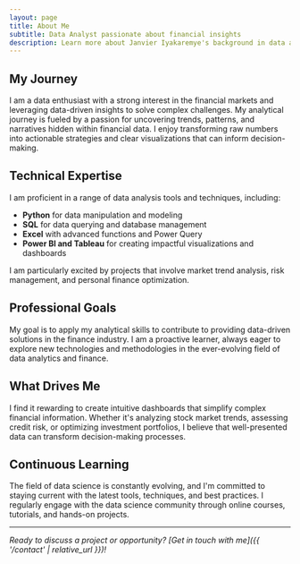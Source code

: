 ```yaml
---
layout: page
title: About Me
subtitle: Data Analyst passionate about financial insights
description: Learn more about Janvier Iyakaremye's background in data analysis and financial modeling.
---
```


## My Journey

I am a data enthusiast with a strong interest in the financial markets and leveraging data-driven insights to solve complex challenges. My analytical journey is fueled by a passion for uncovering trends, patterns, and narratives hidden within financial data. I enjoy transforming raw numbers into actionable strategies and clear visualizations that can inform decision-making.

## Technical Expertise

I am proficient in a range of data analysis tools and techniques, including:

- **Python** for data manipulation and modeling
- **SQL** for data querying and database management
- **Excel** with advanced functions and Power Query
- **Power BI and Tableau** for creating impactful visualizations and dashboards

I am particularly excited by projects that involve market trend analysis, risk management, and personal finance optimization.

## Professional Goals

My goal is to apply my analytical skills to contribute to providing data-driven solutions in the finance industry. I am a proactive learner, always eager to explore new technologies and methodologies in the ever-evolving field of data analytics and finance.

## What Drives Me

I find it rewarding to create intuitive dashboards that simplify complex financial information. Whether it's analyzing stock market trends, assessing credit risk, or optimizing investment portfolios, I believe that well-presented data can transform decision-making processes.

## Continuous Learning

The field of data science is constantly evolving, and I'm committed to staying current with the latest tools, techniques, and best practices. I regularly engage with the data science community through online courses, tutorials, and hands-on projects.

---

*Ready to discuss a project or opportunity? [Get in touch with me]({{ '/contact' | relative_url }})!*
